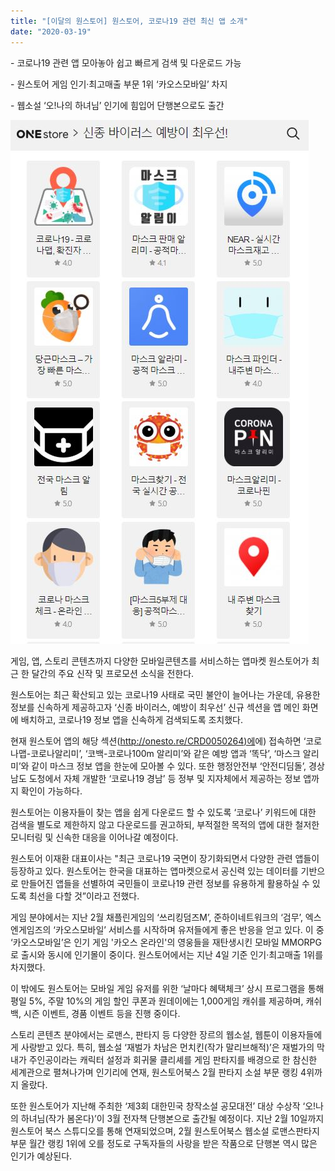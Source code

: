 ```yaml
---
title: "[이달의 원스토어] 원스토어, 코로나19 관련 최신 앱 소개"
date: "2020-03-19"
---
```


\- 코로나19 관련 앱 모아놓아 쉽고 빠르게 검색 및 다운로드 가능

\- 원스토어 게임 인기·최고매출 부문 1위 ‘카오스모바일’ 차지

\- 웹소설 ‘오!나의 하녀님’ 인기에 힘입어 단행본으로도 출간 

![](images/코로나앱-캡쳐.jpg)

게임, 앱, 스토리 콘텐츠까지 다양한 모바일콘텐츠를 서비스하는 앱마켓 원스토어가 최근 한 달간의 주요 신작 및 프로모션 소식을 전한다.

원스토어는 최근 확산되고 있는 코로나19 사태로 국민 불안이 늘어나는 가운데, 유용한 정보를 신속하게 제공하고자 ‘신종 바이러스, 예방이 최우선’ 신규 섹션을 앱 메인 화면에 배치하고, 코로나19 정보 앱을 신속하게 검색되도록 조치했다.

현재 원스토어 앱의 해당 섹션([http://onesto.re/CRD0050264)에](http://onesto.re/CRD0050264)에) 접속하면 ‘코로나맵-코로나알리미’, ‘코백-코로나100m 알리미’와 같은 예방 앱과 ‘똑닥’, ‘마스크 알리미’와 같이 마스크 정보 앱을 한눈에 모아볼 수 있다. 또한 행정안전부 ‘안전디딤돌’, 경상남도 도청에서 자체 개발한 ‘코로나19 경남’ 등 정부 및 지자체에서 제공하는 정보 앱까지 확인이 가능하다.

원스토어는 이용자들이 찾는 앱을 쉽게 다운로드 할 수 있도록 ‘코로나’ 키워드에 대한 검색을 별도로 제한하지 않고 다운로드를 권고하되, 부적절한 목적의 앱에 대한 철저한 모니터링 및 신속한 대응을 이어나갈 예정이다.

원스토어 이재환 대표이사는 "최근 코로나19 국면이 장기화되면서 다양한 관련 앱들이 등장하고 있다. 원스토어는 한국을 대표하는 앱마켓으로서 공신력 있는 데이터를 기반으로 만들어진 앱들을 선별하여 국민들이 코로나19 관련 정보를 유용하게 활용하실 수 있도록 최선을 다할 것”이라고 전했다.

게임 분야에서는 지난 2월 채플린게임의 ‘쓰리킹덤즈M’, 준하이네트워크의 ‘검무’, 엑스엔게임즈의 ‘카오스모바일’ 서비스를 시작하며 유저들에게 좋은 반응을 얻고 있다. 이 중 ‘카오스모바일’은 인기 게임 '카오스 온라인'의 영웅들을 재탄생시킨 모바일 MMORPG로 출시와 동시에 인기몰이 중이다. 원스토어에서는 지난 4일 기준 인기·최고매출 1위를 차지했다.

이 밖에도 원스토어는 모바일 게임 유저를 위한 ‘날마다 혜택체크’ 상시 프로그램을 통해 평일 5%, 주말 10%의 게임 할인 쿠폰과 원데이에는 1,000게임 캐쉬를 제공하며, 캐쉬백, 시즌 이벤트, 경품 이벤트 등을 진행 중이다.

스토리 콘텐츠 분야에서는 로맨스, 판타지 등 다양한 장르의 웹소설, 웹툰이 이용자들에게 사랑받고 있다. 특히, 웹소설 ‘재벌가 차남은 먼치킨(작가 말리브해적)’은 재벌가의 막내가 주인공이라는 캐릭터 설정과 회귀물 클리셰를 게임 판타지를 배경으로 한 참신한 세계관으로 펼쳐나가며 인기리에 연재, 원스토어북스 2월 판타지 소설 부문 랭킹 4위까지 올랐다.

또한 원스토어가 지난해 주최한 ‘제3회 대한민국 창작소설 공모대전’ 대상 수상작 ‘오!나의 하녀님(작가 봄온다)’이 3월 전자책 단행본으로 출간될 예정이다. 지난 2월 10일까지 원스토어 북스 스튜디오를 통해 연재되었으며, 2월 원스토어북스 웹소설 로맨스판타지 부문 월간 랭킹 1위에 오를 정도로 구독자들의 사랑을 받은 작품으로 단행본 역시 많은 인기가 예상된다.
